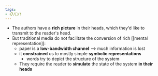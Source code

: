 ```yaml
---
tags:
- 📋/🌱/❗
---
```


- The authors have a **rich picture** in their heads, which they'd like to transmit to the reader's head.
- But traditional media do not facilitate the conversion of rich [[mental representation]]:
	- paper is a **low-bandwidth channel** --> much information is lost
	- it **constrained** us to mostly simple **symbolic representations**
		- words try to depict the structure of the system
	- They require the reader to **simulate** the state of the system **in their heads**
